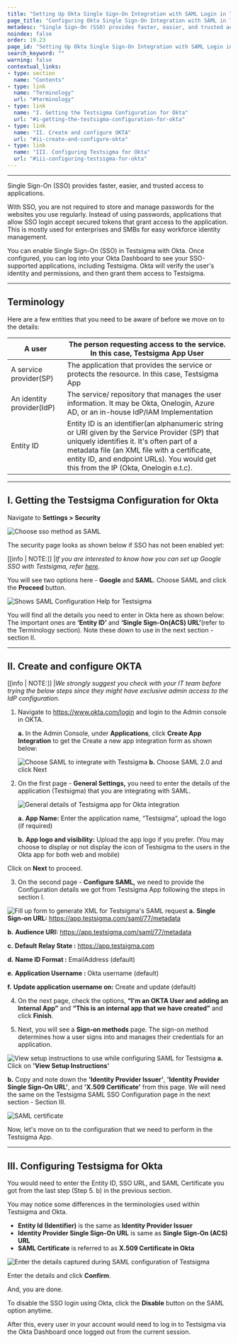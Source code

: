 ```yaml
---
title: "Setting Up Okta Single Sign-On Integration with SAML Login in Testsigma"
page_title: "Configuring Okta Single Sign-On Integration with SAML in Testsigma"
metadesc: "Single Sign-On (SSO) provides faster, easier, and trusted access to applications. Learn how to set up Single Sign-On (SSO) with SAML login easily in Testsigma."
noindex: false
order: 19.23
page_id: "Setting Up Okta Single Sign-On Integration with SAML Login in Testsigma"
search_keyword: ""
warning: false
contextual_links:
- type: section
  name: "Contents"
- type: link
  name: "Terminology"
  url: "#terminology"
- type: link
  name: "I. Getting the Testsigma Configuration for Okta"
  url: "#i-getting-the-testsigma-configuration-for-okta"
- type: link
  name: "II. Create and configure OKTA"
  url: "#ii-create-and-configure-okta"
- type: link
  name: "III. Configuring Testsigma for Okta"
  url: "#iii-configuring-testsigma-for-okta"
---
```


---

Single Sign-On (SSO) provides faster, easier, and trusted access to applications.

With SSO, you are not required to store and manage passwords for the websites you use regularly. Instead of using passwords, applications that allow SSO login accept secured tokens that grant access to the application. This is mostly used for enterprises and SMBs for easy workforce identity management.

You can enable Single Sign-On (SSO) in Testsigma with Okta. Once configured, you can log into your Okta Dashboard to see your SSO-supported applications, including Testsigma. Okta will verify the user's identity and permissions, and then grant them access to Testsigma.


---
## **Terminology**

Here are a few entities that you need to be aware of before we move on to the details:

|A user|The person requesting access to the service. In this case, Testsigma App User|
|-----|----------|
|A service provider(SP)|The application that provides the service or protects the resource. In this case, Testsigma App|
|An identity provider(IdP)|The service/ repository that manages the user information. It may be Okta, Onelogin, Azure AD, or an in-house IdP/IAM Implementation|
|Entity ID|Entity ID is an identifier(an alphanumeric string or URI given by the Service Provider (SP) that uniquely identifies it. It's often part of a metadata file (an XML file with a certificate, entity ID, and endpoint URLs). You would get this from the IP (Okta, Onelogin e.t.c).|

---
## **I. Getting the Testsigma Configuration for Okta**

Navigate to **Settings > Security**

![Choose sso method as SAML](https://docs.testsigma.com/images/security/okta-ssochoose-sso-method-saml.png)

The security page looks as shown below if SSO has not been enabled yet:

[[info | NOTE:]]
|*If you are interested to know how you can set up Google SSO with Testsigma, refer [here](https://testsigma.com/docs/configuration/security/google-sso/)*.


You will see two options here - **Google** and **SAML**. Choose SAML and click the **Proceed** button.

![Shows SAML Configuration Help for Testsigma](https://docs.testsigma.com/images/security/testsigma-sso-config-help.png)

You will find all the details you need to enter in Okta here as shown below:
The important ones are **‘Entity ID’** and **‘Single Sign-On(ACS) URL’**(refer to the Terminology section).
Note these down to use in the next section - section II.

---
## **II. Create and configure OKTA**

[[info | NOTE:]]
|*We strongly suggest you check with your IT team before trying the below steps since they might have exclusive admin access to the IdP configuration.*



1. Navigate to https://www.okta.com/login and login to the Admin console in OKTA.

     **a.** In the Admin Console, under **Applications**, click **Create App Integration** to get the Create a new app integration form as shown below:

     ![Choose SAML to integrate with Testsigma](https://docs.testsigma.com/images/security/create-app-integration-saml.png)
     **b.** Choose SAML 2.0 and click Next

2. On the first page - **General Settings,** you need to enter the details of the application (Testsigma) that you are integrating with SAML.

   ![General details of Testsigma app for Okta integration](https://docs.testsigma.com/images/security/general-settings-page-testsigma-app-okta-integration.png)

   **a.** **App Name:** Enter the application name, “Testsigma”, upload the logo (if required)

   **b.** **App logo and visibility:** Upload the app logo if you prefer.
(You may choose to display or not display the icon of Testsigma to the users in the Okta app for both web and mobile)

Click on **Next** to proceed.

3. On the second page - **Configure SAML,** we need to provide the Configuration details we got from Testsigma App following the steps in section I.

 ![Fill up form to generate XML for Testsigma's SAML request](https://s3.amazonaws.com/static-docs.testsigma.com/new_images/projects/applications/SAML.png)
   **a.** **Single Sign-on URL:** https://app.testsigma.com/saml/77/metadata

   **b.** **Audience URI:** https://app.testsigma.com/saml/77/metadata
   
   **c.** **Default Relay State :** https://app.testsigma.com
   
   **d.** **Name ID Format :** EmailAddress (default)
   
   **e.** **Application Username :** Okta username (default)
   
   **f.** **Update application username on:** Create and update (default)

4. On the next page, check the options, **“I'm an OKTA User and adding an Internal App”** and **“This is an internal app that we have created”** and click **Finish**.

5. Next, you will see a **Sign-on methods** page. The sign-on method determines how a user signs into and manages their credentials for an application.

![View setup instructions to use while configuring SAML for Testsigma](https://docs.testsigma.com/images/security/view-setup-instructions-saml-testsigma.png)
   **a.** Click on **'View Setup Instructions'**


   **b.** Copy and note down the **'Identity Provider Issuer'**, **'Identity Provider Single Sign-On URL'**, and **'X.509 Certificate'** from this page. 
We will need the same on the Testsigma SAML SSO Configuration page in the next section - Section III.

![SAML certificate](https://docs.testsigma.com/images/security/saml-certificate.png)

Now, let's move on to the configuration that we need to perform in the Testsigma App.

---
## **III. Configuring Testsigma for Okta**

You would need to enter the Entity ID, SSO URL, and SAML Certificate you got from the last step (Step 5. b) in the previous section.

You may notice some differences in the terminologies used within Testsigma and Okta.

* **Entity Id (Identifier)** is the same as **Identity Provider Issuer**
* **Identity Provider Single Sign-On URL** is same as **Single Sign-On (ACS) URL**
* **SAML Certificate** is referred to as **X.509 Certificate in Okta**

![Enter the details captured during SAML configuration of Testsigma](https://docs.testsigma.com/images/security/enter-details-saml-certifacte-entity-url-testsigma.png)


Enter the details and click **Confirm**.


And, you are done.


To disable the SSO login using Okta, click the **Disable** button on the SAML option anytime.

After this, every user in your account would need to log in to Testsigma via the Okta Dashboard once logged out from the current session.